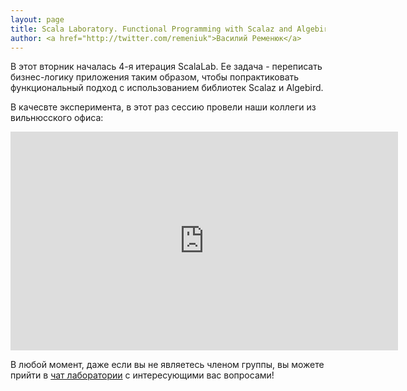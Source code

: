 ```yaml
---
layout: page
title: Scala Laboratory. Functional Programming with Scalaz and Algebird
author: <a href="http://twitter.com/remeniuk">Василий Ременюк</a>
---
```

В этот вторник началась 4-я итерация ScalaLab. Ее задача - переписать бизнес-логику приложения таким образом, чтобы попрактиковать функциональный подход с использованием библиотек Scalaz и Algebird. 

В качесвте эксперимента, в этот раз сессию провели наши коллеги из вильнюсского офиса:

<iframe src="https://player.vimeo.com/video/123946628" width="620" height="350" frameborder="0" webkitallowfullscreen mozallowfullscreen allowfullscreen></iframe> 

В любой момент, даже если вы не являетесь членом группы, вы можете прийти в [чат лаборатории](https://gitter.im/adform/Laboratory.Globus) с интересующими вас вопросами!